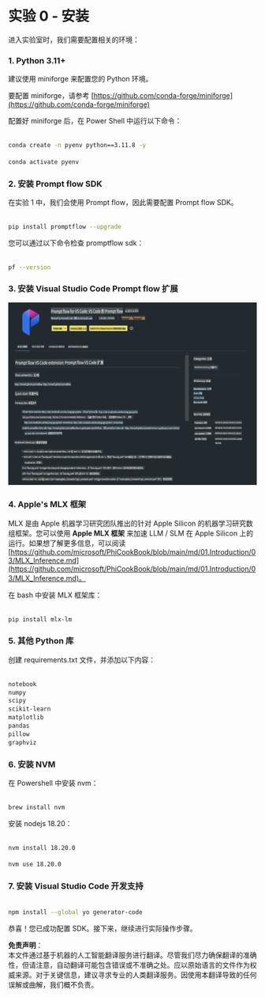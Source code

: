 # **实验 0 - 安装**

进入实验室时，我们需要配置相关的环境：

### **1. Python 3.11+**

建议使用 miniforge 来配置您的 Python 环境。

要配置 miniforge，请参考 [https://github.com/conda-forge/miniforge](https://github.com/conda-forge/miniforge)

配置好 miniforge 后，在 Power Shell 中运行以下命令：

```bash

conda create -n pyenv python==3.11.8 -y

conda activate pyenv

```

### **2. 安装 Prompt flow SDK**

在实验 1 中，我们会使用 Prompt flow，因此需要配置 Prompt flow SDK。

```bash

pip install promptflow --upgrade

```

您可以通过以下命令检查 promptflow sdk：

```bash

pf --version

```

### **3. 安装 Visual Studio Code Prompt flow 扩展**

![pf](../../../../../../../../../translated_images/pf_ext.fa065f22e1ee3e67157662d8be5241f346ddd83744045e3406d92b570e8d8b36.zh.png)

### **4. Apple's MLX 框架**

MLX 是由 Apple 机器学习研究团队推出的针对 Apple Silicon 的机器学习研究数组框架。您可以使用 **Apple MLX 框架** 来加速 LLM / SLM 在 Apple Silicon 上的运行。如果想了解更多信息，可以阅读 [https://github.com/microsoft/PhiCookBook/blob/main/md/01.Introduction/03/MLX_Inference.md](https://github.com/microsoft/PhiCookBook/blob/main/md/01.Introduction/03/MLX_Inference.md)。

在 bash 中安装 MLX 框架库：

```bash

pip install mlx-lm

```

### **5. 其他 Python 库**

创建 requirements.txt 文件，并添加以下内容：

```txt

notebook
numpy 
scipy 
scikit-learn 
matplotlib 
pandas 
pillow 
graphviz

```

### **6. 安装 NVM**

在 Powershell 中安装 nvm：

```bash

brew install nvm

```

安装 nodejs 18.20：

```bash

nvm install 18.20.0

nvm use 18.20.0

```

### **7. 安装 Visual Studio Code 开发支持**

```bash

npm install --global yo generator-code

```

恭喜！您已成功配置 SDK。接下来，继续进行实际操作步骤。

**免责声明**：  
本文件通过基于机器的人工智能翻译服务进行翻译。尽管我们尽力确保翻译的准确性，但请注意，自动翻译可能包含错误或不准确之处。应以原始语言的文件作为权威来源。对于关键信息，建议寻求专业的人类翻译服务。因使用本翻译导致的任何误解或曲解，我们概不负责。